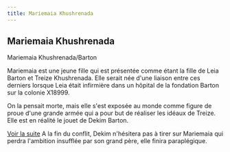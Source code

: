 ```yaml
---
title: Mariemaia Khushrenada
---
```


Mariemaia Khushrenada
---------------------

Mariemaia Khushrenada/Barton


Mariemaia est une jeune fille qui est présentée comme étant la fille de Leia Barton et Treize Khushrenada. Elle serait née d'une liaison entre ces derniers lorsque Leia était infirmière dans un hôpital de la fondation Barton sur la colonie X18999.


On la pensait morte, mais elle s'est exposée au monde comme figure de proue d'une grande armée qui a pour but de réaliser les idéaux de Treize. Elle est en réalité le jouet de Dekim Barton.


[Voir la suite](javascript:spoiler();)
A la fin du conflit, Dekim n'hésitera pas à tirer sur Mariemaia qui perdra l'ambition insufflée par son grand père, elle finira paraplégique.



